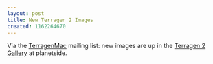 ```yaml
---
layout: post
title: New Terragen 2 Images
created: 1162264670
---
```

Via the [TerragenMac](http://tech.groups.yahoo.com/group/TerragenMac/) mailing list:  new images are up in the [Terragen 2 Gallery](http://www.planetside.co.uk/gallery/f/tg2) at planetside.
